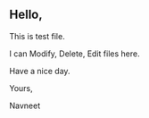 ## Hello,

This is test file.

I can Modify, Delete, Edit files here.

Have a nice day.

Yours,

Navneet
